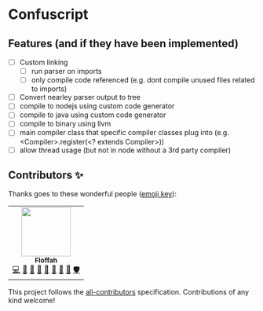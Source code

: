 # Confuscript

## Features (and if they have been implemented)

- [ ] Custom linking
  - [ ] run parser on imports
  - [ ] only compile code referenced (e.g. dont compile unused files related to imports)
- [ ] Convert nearley parser output to tree
- [ ] compile to nodejs using custom code generator
- [ ] compile to java using custom code generator
- [ ] compile to binary using llvm
- [ ] main compiler class that specific compiler classes plug into (e.g. \<Compiler\>.register(\<? extends Compiler\>))
- [ ] allow thread usage (but not in node without a 3rd party compiler)

## Contributors ✨

Thanks goes to these wonderful people ([emoji key](https://allcontributors.org/docs/en/emoji-key)):

<!-- ALL-CONTRIBUTORS-LIST:START - Do not remove or modify this section -->
<!-- prettier-ignore-start -->
<!-- markdownlint-disable -->
<table>
  <tr>
    <td align="center"><a href="https://discord.gg/bc8Y2y9"><img src="https://avatars0.githubusercontent.com/u/27270386?v=4?s=100" width="100px;" alt=""/><br /><sub><b>Floffah</b></sub></a><br /><a href="https://github.com/confuscript/confuscript/commits?author=Floffah" title="Code">💻</a> <a href="https://github.com/confuscript/confuscript/commits?author=Floffah" title="Documentation">📖</a> <a href="#design-Floffah" title="Design">🎨</a> <a href="#ideas-Floffah" title="Ideas, Planning, & Feedback">🤔</a> <a href="#projectManagement-Floffah" title="Project Management">📆</a> <a href="#question-Floffah" title="Answering Questions">💬</a> <a href="https://github.com/confuscript/confuscript/pulls?q=is%3Apr+reviewed-by%3AFloffah" title="Reviewed Pull Requests">👀</a> <a href="#research-Floffah" title="Research">🔬</a> <a href="#security-Floffah" title="Security">🛡️</a></td>
  </tr>
</table>

<!-- markdownlint-restore -->
<!-- prettier-ignore-end -->

<!-- ALL-CONTRIBUTORS-LIST:END -->

This project follows the [all-contributors](https://github.com/all-contributors/all-contributors) specification.
Contributions of any kind welcome!
